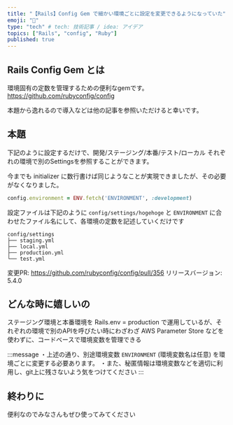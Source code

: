 ```yaml
---
title: "【Rails】Config Gem で細かい環境ごとに設定を変更できるようになっていた"
emoji: "🌟"
type: "tech" # tech: 技術記事 / idea: アイデア
topics: ["Rails", "config", "Ruby"]
published: true
---
```


## Rails Config Gem とは
環境固有の定数を管理するための便利なgemです。
https://github.com/rubyconfig/config

本題から逸れるので導入などは他の記事を参照いただけると幸いです。

## 本題
下記のように設定するだけで、開発/ステージング/本番/テスト/ローカル それぞれの環境で別のSettingsを参照することができます。

今までも initializer に数行書けば同じようなことが実現できましたが、その必要がなくなりました。

```ruby:config/initializers/config.rb
config.environment = ENV.fetch('ENVIRONMENT', :development)
```

設定ファイルは下記のように `config/settings/hogehoge` と `ENVIRONMENT` に合わせたファイル名にして、各環境の定数を記述していくだけです
```text
config/settings
├── staging.yml
├── local.yml
├── production.yml
└── test.yml
```

変更PR: https://github.com/rubyconfig/config/pull/356
リリースバージョン: 5.4.0

## どんな時に嬉しいの
ステージング環境と本番環境を Rails.env = production で運用しているが、それぞれの環境で別のAPIを呼びたい時にわざわざ AWS Parameter Store などを使わずに、コードベースで環境変数を管理できる

:::message
・上述の通り、別途環境変数 `ENVIRONMENT` (環境変数名は任意) を環境ごとに変更する必要あります。
・また、秘匿情報は環境変数などを適切に利用し、git上に残さないよう気をつけてください
:::

## 終わりに
便利なのでみなさんもぜひ使ってみてください
